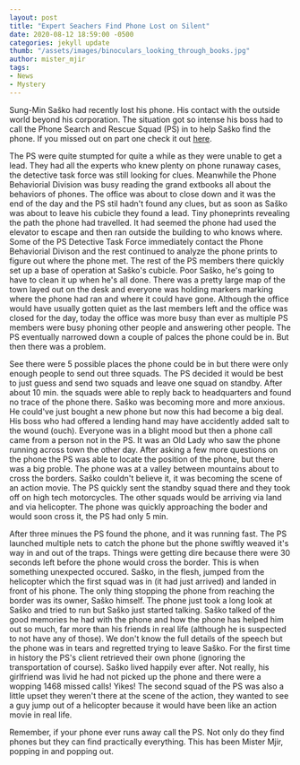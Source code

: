 ```yaml
---
layout: post
title: "Expert Seachers Find Phone Lost on Silent"
date: 2020-08-12 18:59:00 -0500
categories: jekyll update
thumb: "/assets/images/binoculars_looking_through_books.jpg"
author: mister_mjir
tags:
- News
- Mystery
---
```


Sung-Min Saško had recently lost his phone. His contact with the outside world beyond his corporation. The situation got so intense his boss had to call the Phone Search
and Rescue Squad (PS) in to help Saško find the phone. If you missed out on part one check it out
[here](https://hecrenews.github.io/jekyll/update/2020/08/10/phone-on-silent-lost-searchers-cannot-find.html).

The PS were quite stumpted for quite a while as they were unable to get a lead. They had all the experts who knew plenty on phone runaway cases, the detective task
force was still looking for clues. Meanwhile the Phone Behaviorial Division was busy reading the grand extbooks all about the behaviors of phones. The office was about
to close down and it was the end of the day and the PS stil hadn't found any clues, but as soon as Saško was about to leave his cubicle they found a lead. Tiny
phoneprints revealing the path the phone had travelled. It had seemed the phone had used the elevator to escape and then ran outside the building to who knows where.
Some of the PS Detective Task Force immediately contact the Phone Behaviorial Divison and the rest continued to analyze the phone prints to figure out where the phone
met. The rest of the PS members there quickly set up a base of operation at Saško's cubicle. Poor Saško, he's going to have to clean it up when he's all done. There
was a pretty large map of the town layed out on the desk and everyone was holding markers marking where the phone had ran and where it could have gone. Although the
office would have usually gotten quiet as the last members left and the office was closed for the day, today the office was more busy than ever as multiple PS members
were busy phoning other people and answering other people. The PS eventually narrowed down a couple of palces the phone could be in. But then there was a problem.

See there were 5 possible places the phone could be in but there were only enough people to send out three squads. The PS decided it would be best to just guess
and send two squads and leave one squad on standby. After about 10 min. the squads were able to reply back to headquarters and found no trace of the phone there. Saško
was becoming more and more anxious. He could've just bought a new phone but now this had become a big deal. His boss who had offered a lending hand may have accidently
added salt to the wound (ouch). Everyone was in a blight mood but then a phone call came from a person not in the PS. It was an Old Lady who saw the phone running across
town the other day. After asking a few more questions on the phone the PS was able to locate the position of the phone, but there was a big proble. The phone was at
a valley between mountains about to cross the borders. Saško couldn't believe it, it was becoming the scene of an action movie. The PS quickly sent the standby squad
there and they took off on high tech motorcycles. The other squads would be arriving via land and via helicopter. The phone was quickly approaching the boder and would
soon cross it, the PS had only 5 min.

After three minues the PS found the phone, and it was running fast. The PS launched multiple nets to catch the phone but the phone swiftly weaved it's way in and out
of the traps. Things were getting dire because there were 30 seconds left before the phone would cross the border. This is when something unexpected occured. Saško,
in the flesh, jumped from the helicopter which the first squad was in (it had just arrived) and landed in front of his phone. The only thing stopping the phone from
reaching the border was its owner, Saško himself. The phone just took a long look at Saško and tried to run but Saško just started talking. Saško talked of the good
memories he had with the phone and how the phone has helped him out so much, far more than his friends in real life (although he is suspected to not have any of
those). We don't know the full details of the speech but the phone was in tears and regretted trying to leave Saško. For the first time in history the PS's client
retrieved their own phone (ignoring the transportation of course). Saško lived happily ever after. Not really, his girlfriend was livid he had not picked up the
phone and there were a wopping 1468 missed calls! Yikes! The second squad of the PS was also a little upset they weren't there at the scene of the action, they wanted
to see a guy jump out of a helicopter because it would have been like an action movie in real life.

Remember, if your phone ever runs away call the PS. Not only do they find phones but they can find practically everything. This has been Mister Mjir, popping in and
popping out.
